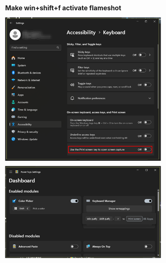 ## Make win+shift+f activate flameshot

![disable_win_snipping_tool](https://raw.githubusercontent.com/dillacorn/win-glaze-dots/refs/heads/main/ScreenShots_For_Guides/powertoys_flameshot_win%2Bshift%2Bf/disable_win_snipping-tool.png)

![dashboard](https://raw.githubusercontent.com/dillacorn/win-glaze-dots/refs/heads/main/ScreenShots_For_Guides/powertoys_flameshot_win+shift+f/dashboard.png)

